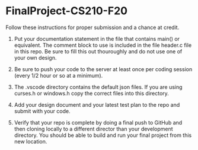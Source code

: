 # FinalProject-CS210-F20


Follow these instructions for proper submission and a chance at 
credit.

1.  Put your documentation statement in the file that contains main() or
    equivalent.  The comment block to use is included in the file header.c
    file in this repo.  Be sure to fill this out thouroughly and do not use
    one of your own design.

2.  Be sure to push your code to the server at least once per coding session
    (every 1/2 hour or so at a minimum).

3.  The .vscode directory contains the default json files.  If you are using
    curses.h or windows.h copy the correct files into this directory.

4.  Add your design document and your latest test plan to the repo and submit
    with your code.

5.  Verify that your repo is complete by doing a final push to GitHub
    and then cloning locally to a different director than your development
    directory.  You should be able to build and run your final project from
    this new location.
